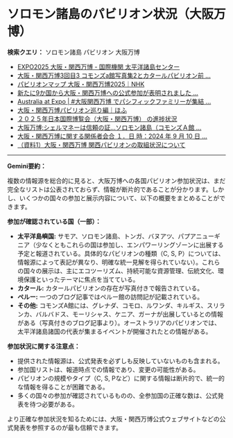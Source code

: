 # ソロモン諸島のパビリオン状況（大阪万博）

**検索クエリ：** ソロモン諸島 パビリオン 大阪万博

- [EXPO2025 大阪・関西万博 - 国際機関 太平洋諸島センター](https://pic.or.jp/featured_word/10255/)
- [大阪・関西万博3回目3 コモンズa館写真集2とカタールパビリオン前 ...](https://ameblo.jp/bomuu/entry-12895014892.html)
- [パビリオンマップ 大阪・関西万博2025｜NHK](https://www3.nhk.or.jp/news/special/osaka_expo/pavilion/)
- [新たに9か国から大阪・関西万博への公式参加が表明されました ...](https://www.expo2025.or.jp/news/news-20220531-01/)
- [Australia at Expo | #大阪関西万博 でパシフィックファミリーが集結 ...](https://www.instagram.com/p/DLBl9BHzbct/)
- [大阪・関西万博パビリオン巡り編｜ほふ](https://note.com/matugeya/n/nedf39f8182d6)
- [２０２５年日本国際博覧会（大阪・関西万博） の進捗状況](https://www.cas.go.jp/jp/seisaku/expo_suisin_honbu/kankei_renraku/dai5/siryou1.pdf)
- [大阪万博:シェルマネーは信頼の証…ソロモン諸島（コモンズＡ館 ...](https://www.yomiuri.co.jp/expo2025/now/20250523-OYO1T50009/)
- [大阪・関西万博に関する関係者会合 １．日 時：2024 年 9 月 10 日 ...](https://www.cas.go.jp/jp/seisaku/osaka_kansai_banpaku/pdf/r60910_siryou1.pdf)
- [（資料1）大阪・関西万博 関西パビリオンの取組状況について](https://www.kouiki-kansai.jp/material/files/group/3/1-170shiryo1.pdf)


---

**Gemini要約：**

複数の情報源を総合的に見ると、大阪万博への各国パビリオン参加状況は、まだ完全なリストは公表されておらず、情報が断片的であることが分かります。しかし、いくつかの国々の参加と展示内容について、以下の概要をまとめることができます。

**参加が確認されている国（一部）：**

* **太平洋島嶼国:** サモア、ソロモン諸島、トンガ、バヌアツ、パプアニューギニア（少なくともこれらの国は参加し、エンパワーリングゾーンに出展する予定と報道されている。具体的なパビリオンの種類（C, S, P）については、情報源によって表記が異なり、明確な統一見解を得られていない）。これらの国々の展示は、主にエコツーリズム、持続可能な資源管理、伝統文化、環境保護といったテーマに焦点を当てている。
* **カタール:** カタールパビリオンの存在が写真付きで報告されている。
* **ペルー:** 一つのブログ記事ではペルー館の訪問記が記載されている。
* **その他:**  コモンズA館には、グレナダ、コモロ、ルワンダ、キルギス、スリランカ、バルバドス、モーリシャス、ケニア、ガーナが出展しているとの情報がある（写真付きのブログ記事より）。オーストラリアのパビリオンでは、太平洋諸島諸国の代表が集まるイベントが開催されたとの情報がある。

**参加状況に関する注意点：**

* 提供された情報源は、公式発表を必ずしも反映していないものも含まれる。
* 参加国リストは、報道時点での情報であり、変更の可能性がある。
* パビリオンの規模やタイプ（C, S, Pなど）に関する情報は断片的で、統一的な情報を得ることが困難である。
*  多くの国々の参加が確認されているものの、全参加国の正確な数は、公式発表を待つ必要がある。


より正確な参加状況を知るためには、大阪・関西万博公式ウェブサイトなどの公式発表を参照するのが最も信頼できます。

